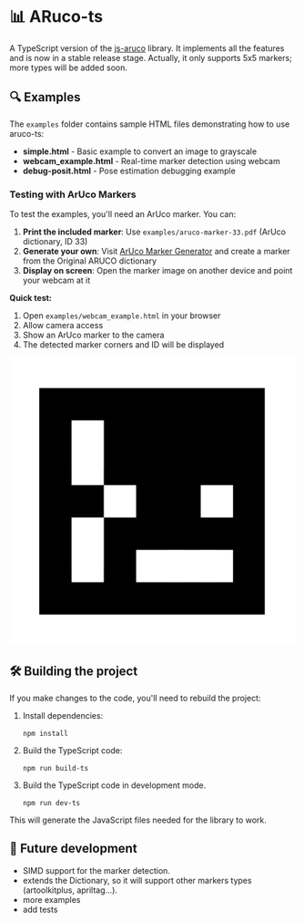 # 📊 ARuco-ts

A TypeScript version of the [js-aruco](https://github.com/jcmellado/js-aruco) library. It implements all the features and is now in a stable release stage.
Actually, it only supports 5x5 markers; more types will be added soon.

## 🔍 Examples

The `examples` folder contains sample HTML files demonstrating how to use aruco-ts:

- **simple.html** - Basic example to convert an image to grayscale
- **webcam_example.html** - Real-time marker detection using webcam
- **debug-posit.html** - Pose estimation debugging example

### Testing with ArUco Markers

To test the examples, you'll need an ArUco marker. You can:

1. **Print the included marker**: Use `examples/aruco-marker-33.pdf` (ArUco dictionary, ID 33)
2. **Generate your own**: Visit [ArUco Marker Generator](https://chev.me/arucogen/) and create a marker from the Original ARUCO dictionary
3. **Display on screen**: Open the marker image on another device and point your webcam at it

**Quick test:**

1. Open `examples/webcam_example.html` in your browser
2. Allow camera access
3. Show an ArUco marker to the camera
4. The detected marker corners and ID will be displayed

![ArUco Marker Example](examples/aruco-marker-33.png)

## 🛠️ Building the project

If you make changes to the code, you'll need to rebuild the project:

1. Install dependencies:

   ```
   npm install
   ```

2. Build the TypeScript code:
   ```
   npm run build-ts
   ```

3. Build the TypeScript code in development mode.
    ```
    npm run dev-ts
    ```

This will generate the JavaScript files needed for the library to work.

## 🚀 Future development

- SIMD support for the marker detection.
- extends the Dictionary, so it will support other markers types (artoolkitplus, apriltag...).
- more examples
- add tests
